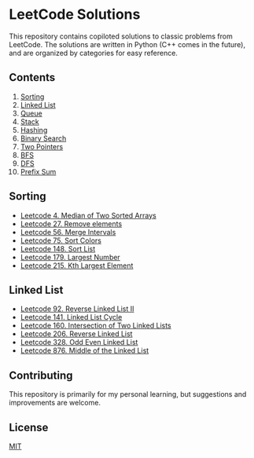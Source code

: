 # LeetCode Solutions

This repository contains copiloted solutions to classic problems from LeetCode. The solutions are written in Python (C++ comes in the future), and are organized by categories for easy reference.

## Contents

1. [Sorting](#sorting)
2. [Linked List](#linked-list)
3. [Queue](#queue)
4. [Stack](#stack)
5. [Hashing](#hashing)
6. [Binary Search](#binary-search)
7. [Two Pointers](#two-pointers)
8. [BFS](#bfs)
9. [DFS](#dfs)
10. [Prefix Sum](#prefix-sum)

## Sorting

- [Leetcode 4. Median of Two Sorted Arrays](Sorting/0004_Median_of_Two_Sorted_Arrays.md)
- [Leetcode 27. Remove elements](Sorting/0027_Remove_elements.md)
- [Leetcode 56. Merge Intervals](Sorting/0056_Merge_Intervals.md)
- [Leetcode 75. Sort Colors](Sorting/0075_Sort_Colors.md)
- [Leetcode 148. Sort List](Sorting/0148_Sort_List.md)
- [Leetcode 179. Largest Number](Sorting/0179_Largest_Number.md)
- [Leetcode 215. Kth Largest Element](Sorting/0215_Kth_Largest_Element.md)

## Linked List

- [Leetcode 92. Reverse Linked List II](Linked_List/0092_Reverse_Linked_List_II.md)
- [Leetcode 141. Linked List Cycle](Linked_List/0141_Linked_List_Cycle.md)
- [Leetcode 160. Intersection of Two Linked Lists](Linked_List/0160_Intersection_of_Two_Linked_Lists.md)
- [Leetcode 206. Reverse Linked List](Linked_List/0206_Reverse_Linked_List.md)
- [Leetcode 328. Odd Even Linked List](Linked_List/0328_Odd_Even_Linked_List.md)
- [Leetcode 876. Middle of the Linked List](Linked_List/0876_Middle_of_the_Linked_List.md)


<!-- Add the rest of the categories and problems here -->

## Contributing

This repository is primarily for my personal learning, but suggestions and improvements are welcome.

## License

[MIT](LICENSE)

